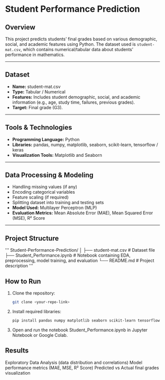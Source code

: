 # Student Performance Prediction

## **Overview**
This project predicts students’ final grades based on various demographic, social, and academic features using Python. The dataset used is `student-mat.csv`, which contains numerical/tabular data about students’ performance in mathematics.

---

## **Dataset**
- **Name:** student-mat.csv  
- **Type:** Tabular / Numerical  
- **Features:** Includes student demographic, social, and academic information (e.g., age, study time, failures, previous grades).  
- **Target:** Final grade (G3).  

---

## **Tools & Technologies**
- **Programming Language:** Python  
- **Libraries:** pandas, numpy, matplotlib, seaborn, scikit-learn, tensorflow / keras  
- **Visualization Tools:** Matplotlib and Seaborn  

---

## **Data Processing & Modeling**
- Handling missing values (if any)  
- Encoding categorical variables  
- Feature scaling (if required)  
- Splitting dataset into training and testing sets  
- **Model Used:** Multilayer Perceptron (MLP)  
- **Evaluation Metrics:** Mean Absolute Error (MAE), Mean Squared Error (MSE), R² Score  

---

## **Project Structure**
'''
Student-Performance-Prediction/
│
├── student-mat.csv # Dataset file
├── Student_Performance.ipynb # Notebook containing EDA, preprocessing, model training, and evaluation
└── README.md # Project description
'''
## **How to Run**
1. Clone the repository:
   ```bash
   git clone <your-repo-link>
2. Install required libraries:
   ```bash
   pip install pandas numpy matplotlib seaborn scikit-learn tensorflow
3. Open and run the notebook Student_Performance.ipynb in Jupyter Notebook or Google Colab.

## **Results**

Exploratory Data Analysis (data distribution and correlations)
Model performance metrics (MAE, MSE, R² Score)
Predicted vs Actual final grades visualization
